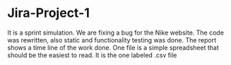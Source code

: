 # Jira-Project-1
It is a sprint simulation. We are fixing a bug for the Nike website. The code was rewritten, also static and functionality testing was done. The report shows a time line of the work done. One file is a simple spreadsheet that should be the easiest to read. It is the one labeled .csv file

